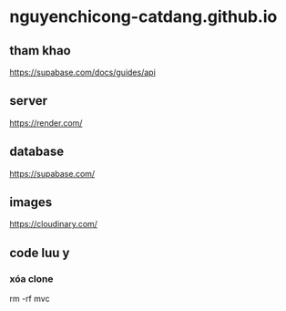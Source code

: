 # nguyenchicong-catdang.github.io
## tham khao
https://supabase.com/docs/guides/api
## server
https://render.com/
## database
https://supabase.com/
## images
https://cloudinary.com/

## code luu y
### xóa clone
rm -rf mvc